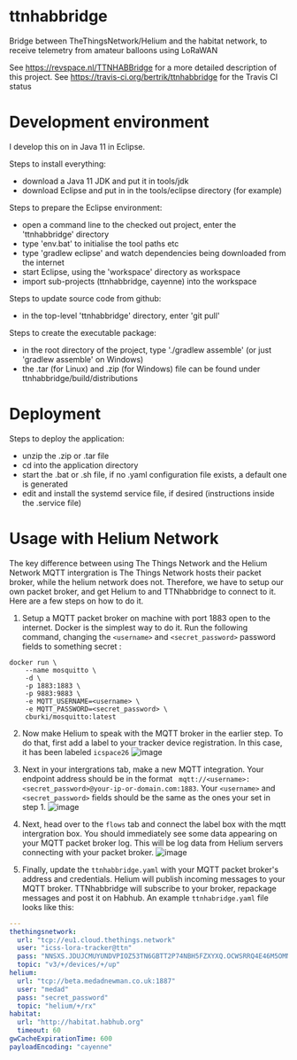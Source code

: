 # ttnhabbridge
Bridge between TheThingsNetwork/Helium and the habitat network,
to receive telemetry from amateur balloons using LoRaWAN

See https://revspace.nl/TTNHABBridge for a more detailed description of this project.
See https://travis-ci.org/bertrik/ttnhabbridge for the Travis CI status

# Development environment
I develop this on in Java 11 in Eclipse.

Steps to install everything:
* download a Java 11 JDK and put it in tools/jdk
* download Eclipse and put in in the tools/eclipse directory (for example)

Steps to prepare the Eclipse environment:
* open a command line to the checked out project, enter the 'ttnhabbridge' directory
* type 'env.bat' to initialise the tool paths etc
* type 'gradlew eclipse' and watch dependencies being downloaded from the internet
* start Eclipse, using the 'workspace' directory as workspace
* import sub-projects (ttnhabbridge, cayenne) into the workspace

Steps to update source code from github:
* in the top-level 'ttnhabbridge' directory, enter 'git pull'

Steps to create the executable package:
* in the root directory of the project,  type './gradlew assemble' (or just 'gradlew assemble' on Windows)
* the .tar (for Linux) and .zip (for Windows) file can be found under ttnhabbridge/build/distributions

# Deployment
Steps to deploy the application:
* unzip the .zip or .tar file
* cd into the application directory
* start the .bat or .sh file, if no .yaml configuration file exists, a default one is generated
* edit and install the systemd service file, if desired (instructions inside the .service file)

# Usage with Helium Network

The key difference between using The Things Network and the Helium Network MQTT intergration is The Things Network hosts their  packet broker, while the helium network does not. Therefore, we have to setup our own packet broker, and get Helium to and TTNhabbridge to connect to it. Here are a few steps on how to do it.

1. Setup a MQTT packet broker on machine with port 1883 open to the internet. Docker is the simplest way to do it. Run the following command, changing the `<username>` and `<secret_password>` password fields to something secret : 
```
docker run \
    --name mosquitto \
    -d \
    -p 1883:1883 \
    -p 9883:9883 \
    -e MQTT_USERNAME=<username> \
    -e MQTT_PASSWORD=<secret_password> \
    cburki/mosquitto:latest
```

2. Now make Helium to speak with the MQTT broker in the earlier step. To do that, first add a label to your tracker device registration. In this case, it has been labeled `icspace26`
![image](https://user-images.githubusercontent.com/26815217/141027855-6e63df70-782e-4f75-ac23-23b7f7f438df.png)

3. Next in your intergrations tab, make a new MQTT integration. Your endpoint address should be in the format ` mqtt://<username>:<secret_password>@your-ip-or-domain.com:1883`. Your  `<username>` and `<secret_password>` fields should be the same as the ones your set in step 1.
![image](https://user-images.githubusercontent.com/26815217/141028244-318307c4-d5bd-436d-ae7e-e7f85bc784db.png)

4. Next, head over to the `flows` tab and connect the label box with the mqtt intergration box. You should immediately see some data appearing on your MQTT packet broker log. This will be log data from Helium servers connecting with your packet broker.
![image](https://user-images.githubusercontent.com/26815217/141028680-b7133ea2-2627-4da0-9fd8-98f57c224d4e.png)

5. Finally, update the `ttnhabbridge.yaml` with your MQTT packet broker's address and credentials.  Helium will publish incoming messages to your MQTT broker. TTNhabbridge will subscribe to your broker, repackage messages and post it on Habhub. An example `ttnhabridge.yaml` file looks like this:
```yaml
---
thethingsnetwork:
  url: "tcp://eu1.cloud.thethings.network"
  user: "icss-lora-tracker@ttn"
  pass: "NNSXS.JDUJCMUYUNDVPIOZ53TN6GBTT2P74NBH5FZXYXQ.OCWSRRQ4E46M5OMNATY35GJ6lkaBH6MOWZ5QFP32DMLP823S6M2A"
  topic: "v3/+/devices/+/up"
helium:
  url: "tcp://beta.medadnewman.co.uk:1887"
  user: "medad"
  pass: "secret_password"
  topic: "helium/+/rx"
habitat:
  url: "http://habitat.habhub.org"
  timeout: 60
gwCacheExpirationTime: 600
payloadEncoding: "cayenne"

```




